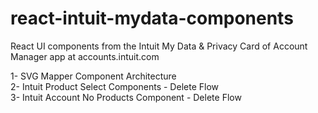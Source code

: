# react-intuit-mydata-components

React UI components from the Intuit My Data &amp; Privacy Card of Account Manager app at accounts.intuit.com

1- SVG Mapper Component Architecture<br />
2- Intuit Product Select Components - Delete Flow<br />
3- Intuit Account No Products Component - Delete Flow<br />

